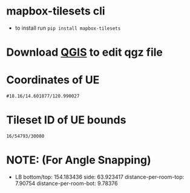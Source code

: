 # mapbox-tilesets cli
- to install run ```pip install mapbox-tilesets```
# Download [QGIS](https://qgis.org/en/site/) to edit qgz file

# Coordinates of UE
```
#18.16/14.601877/120.990027
```
# Tileset ID of UE bounds
 ```
16/54793/30080
```
# NOTE: (For Angle Snapping)
* LB
    bottom/top: 154.183436
    side: 63.923417
    distance-per-room-top: 7.90754
    distance-per-room-bot: 9.78376
